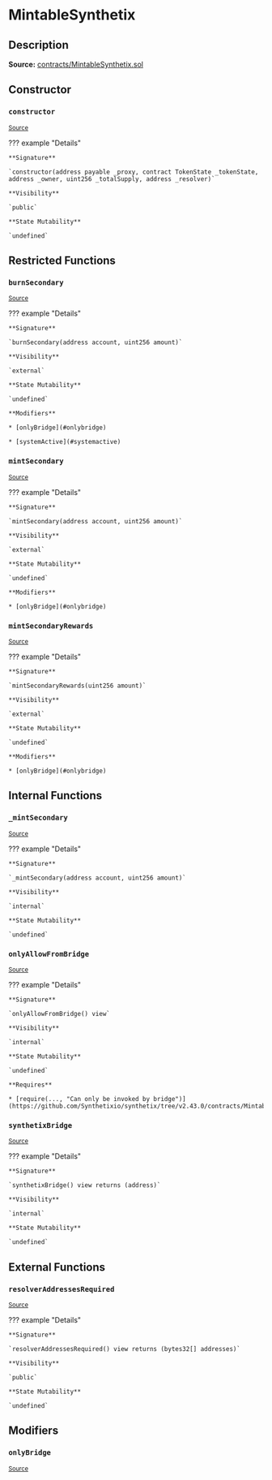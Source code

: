 # MintableSynthetix

## Description

**Source:** [contracts/MintableSynthetix.sol](https://github.com/Synthetixio/synthetix/tree/v2.43.0/contracts/MintableSynthetix.sol)

## Constructor

### `constructor`

<sub>[Source](https://github.com/Synthetixio/synthetix/tree/v2.43.0/contracts/MintableSynthetix.sol#L10)</sub>

??? example "Details"

    **Signature**

    `constructor(address payable _proxy, contract TokenState _tokenState, address _owner, uint256 _totalSupply, address _resolver)`

    **Visibility**

    `public`

    **State Mutability**

    `undefined`

## Restricted Functions

### `burnSecondary`

<sub>[Source](https://github.com/Synthetixio/synthetix/tree/v2.43.0/contracts/MintableSynthetix.sol#L61)</sub>

??? example "Details"

    **Signature**

    `burnSecondary(address account, uint256 amount)`

    **Visibility**

    `external`

    **State Mutability**

    `undefined`

    **Modifiers**

    * [onlyBridge](#onlybridge)

    * [systemActive](#systemactive)

### `mintSecondary`

<sub>[Source](https://github.com/Synthetixio/synthetix/tree/v2.43.0/contracts/MintableSynthetix.sol#L51)</sub>

??? example "Details"

    **Signature**

    `mintSecondary(address account, uint256 amount)`

    **Visibility**

    `external`

    **State Mutability**

    `undefined`

    **Modifiers**

    * [onlyBridge](#onlybridge)

### `mintSecondaryRewards`

<sub>[Source](https://github.com/Synthetixio/synthetix/tree/v2.43.0/contracts/MintableSynthetix.sol#L55)</sub>

??? example "Details"

    **Signature**

    `mintSecondaryRewards(uint256 amount)`

    **Visibility**

    `external`

    **State Mutability**

    `undefined`

    **Modifiers**

    * [onlyBridge](#onlybridge)

## Internal Functions

### `_mintSecondary`

<sub>[Source](https://github.com/Synthetixio/synthetix/tree/v2.43.0/contracts/MintableSynthetix.sol#L20)</sub>

??? example "Details"

    **Signature**

    `_mintSecondary(address account, uint256 amount)`

    **Visibility**

    `internal`

    **State Mutability**

    `undefined`

### `onlyAllowFromBridge`

<sub>[Source](https://github.com/Synthetixio/synthetix/tree/v2.43.0/contracts/MintableSynthetix.sol#L26)</sub>

??? example "Details"

    **Signature**

    `onlyAllowFromBridge() view`

    **Visibility**

    `internal`

    **State Mutability**

    `undefined`

    **Requires**

    * [require(..., "Can only be invoked by bridge")](https://github.com/Synthetixio/synthetix/tree/v2.43.0/contracts/MintableSynthetix.sol#L27)

### `synthetixBridge`

<sub>[Source](https://github.com/Synthetixio/synthetix/tree/v2.43.0/contracts/MintableSynthetix.sol#L45)</sub>

??? example "Details"

    **Signature**

    `synthetixBridge() view returns (address)`

    **Visibility**

    `internal`

    **State Mutability**

    `undefined`

## External Functions

### `resolverAddressesRequired`

<sub>[Source](https://github.com/Synthetixio/synthetix/tree/v2.43.0/contracts/MintableSynthetix.sol#L38)</sub>

??? example "Details"

    **Signature**

    `resolverAddressesRequired() view returns (bytes32[] addresses)`

    **Visibility**

    `public`

    **State Mutability**

    `undefined`

## Modifiers

### `onlyBridge`

<sub>[Source](https://github.com/Synthetixio/synthetix/tree/v2.43.0/contracts/MintableSynthetix.sol#L32)</sub>

